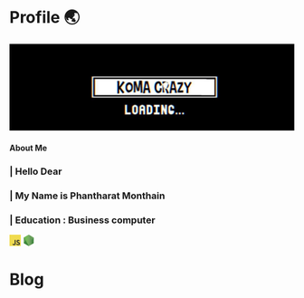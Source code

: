 # Profile 🌏

![Banner](/image/banner.jpg)
#### About Me
### | Hello Dear 
### | My Name is Phantharat  Monthain
### | Education : Business computer



<code><img height="20" alt="javascript" src="https://github.com/KomaCrazy/Document/blob/main/image/js.png"></code>
<code><img height="20" alt="javascript" src="https://github.com/KomaCrazy/Document/blob/main/image/node.png"></code>

# Blog 